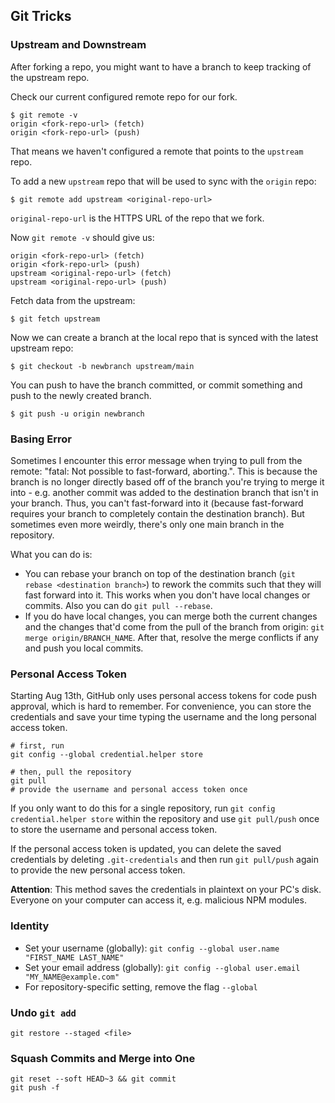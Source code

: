 ## Git Tricks

### Upstream and Downstream

After forking a repo, you might want to have a branch to keep tracking of the upstream repo.

Check our current configured remote repo for our fork.

```
$ git remote -v
origin <fork-repo-url> (fetch)
origin <fork-repo-url> (push)
```

That means we haven't configured a remote that points to the `upstream` repo.

To add a new `upstream` repo that will be used to sync with the `origin` repo:

```
$ git remote add upstream <original-repo-url>
```

`original-repo-url` is the HTTPS URL of the repo that we fork.

Now `git remote -v` should give us:

```
origin <fork-repo-url> (fetch)
origin <fork-repo-url> (push)
upstream <original-repo-url> (fetch)
upstream <original-repo-url> (push)
```

Fetch data from the upstream:

```
$ git fetch upstream
```

Now we can create a branch at the local repo that is synced with the latest upstream repo:

```
$ git checkout -b newbranch upstream/main
```

You can push to have the branch committed, or commit something and push to the newly created branch.

```
$ git push -u origin newbranch
```

### Basing Error

Sometimes I encounter this error message when trying to pull from the remote: "fatal: Not possible to fast-forward, aborting.". This is because the branch is no longer directly based off of the branch you're trying to merge it into - e.g. another commit was added to the destination branch that isn't in your branch. Thus, you can't fast-forward into it (because fast-forward requires your branch to completely contain the destination branch).
But sometimes even more weirdly, there's only one main branch in the repository.

What you can do is:
- You can rebase your branch on top of the destination branch (`git rebase <destination branch>`) to rework the commits such that they will fast forward into it. This works when you don't have local changes or commits. Also you can do `git pull --rebase`.
- If you do have local changes, you can merge both the current changes and the changes that'd come from the pull of the branch from origin: `git merge origin/BRANCH_NAME`. After that, resolve the merge conflicts if any and push you local commits.

### Personal Access Token

Starting Aug 13th, GitHub only uses personal access tokens for code push approval, which is hard to remember.
For convenience, you can store the credentials and save your time typing the username and the long personal access token.

```
# first, run
git config --global credential.helper store

# then, pull the repository
git pull
# provide the username and personal access token once
```

If you only want to do this for a single repository, run `git config credential.helper store` within the repository and use `git pull/push` once to store the username and personal access token.

If the personal access token is updated, you can delete the saved credentials by deleting `.git-credentials` and then run `git pull/push` again to provide the new personal access token.

**Attention**: This method saves the credentials in plaintext on your PC's disk. Everyone on your computer can access it, e.g. malicious NPM modules.

### Identity

- Set your username (globally): `git config --global user.name "FIRST_NAME LAST_NAME"`
- Set your email address (globally): `git config --global user.email "MY_NAME@example.com"`
- For repository-specific setting, remove the flag `--global`

### Undo `git add`

```
git restore --staged <file>
```

### Squash Commits and Merge into One

```
git reset --soft HEAD~3 && git commit
git push -f
```
